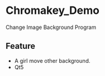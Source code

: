# Chromakey_Demo
Change Image Background Program
## Feature
 * A girl move other background.
 * Qt5
 
